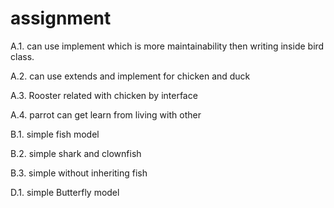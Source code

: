 # assignment
A.1. can use implement which is more maintainability then writing inside bird class.

A.2. can use extends and implement for chicken and duck

A.3. Rooster related with chicken by interface

A.4. parrot can get learn from living with other

B.1. simple fish model

B.2. simple shark and clownfish

B.3. simple without inheriting fish

D.1. simple Butterfly model
